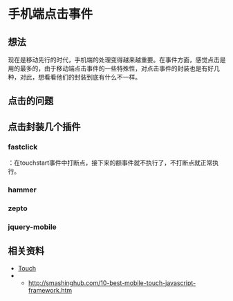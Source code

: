 # 手机端点击事件
## 想法
现在是移动先行的时代，手机端的处理变得越来越重要。在事件方面，感觉点击是用的最多的，由于移动端点击事件的一些特殊性，对点击事件的封装也是有好几种，对此，想看看他们的封装到底有什么不一样。

## 点击的问题
## 点击封装几个插件
### fastclick
：在touchstart事件中打断点，接下来的额事件就不执行了，不打断点就正常执行。

### hammer
### zepto
### jquery-mobile


## 相关资料
- [Touch](https://developer.mozilla.org/en-US/docs/Web/API/Touch)
- - http://smashinghub.com/10-best-mobile-touch-javascript-framework.htm